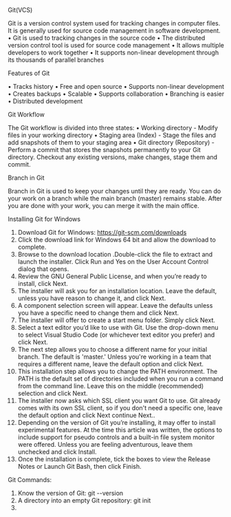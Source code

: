 Git(VCS)

Git is a version control system used for tracking changes in computer files. It is generally used for source code management in software development.
•	Git is used to tracking changes in the source code
•	The distributed version control tool is used for source code management
•	It allows multiple developers to work together
•	It supports non-linear development through its thousands of parallel branches

Features of Git

•	Tracks history
•	Free and open source
•	Supports non-linear development
•	Creates backups
•	Scalable
•	Supports collaboration
•	Branching is easier
•	Distributed development

Git Workflow

The Git workflow is divided into three states:
•	Working directory - Modify files in your working directory
•	Staging area (Index) - Stage the files and add snapshots of them to your staging area
•	Git directory (Repository) - Perform a commit that stores the snapshots permanently to your Git directory. Checkout any existing versions, make changes, stage them and commit.
 
Branch in Git

Branch in Git is used to keep your changes until they are ready. You can do your work on a branch while the main branch (master) remains stable. After you are done with your work, you can merge it with the main office.
 

Installing Git for Windows

1. Download Git for Windows:  https://git-scm.com/downloads
2. Click the download link for Windows 64 bit and allow the download to complete.
3. Browse to the download location .Double-click the file to extract and launch the installer. Click Run and Yes on the User Account Control dialog that opens.
4. Review the GNU General Public License, and when you’re ready to install, click Next.
5. The installer will ask you for an installation location. Leave the default, unless you have reason to change it, and click Next.
6. A component selection screen will appear. Leave the defaults unless you have a specific need to change them and click Next.
7. The installer will offer to create a start menu folder. Simply click Next.
8. Select a text editor you’d like to use with Git. Use the drop-down menu to select Visual Studio Code (or whichever text editor you prefer) and click Next.
9. The next step allows you to choose a different name for your initial branch. The default is 'master.' Unless you're working in a team that requires a different name, leave the default option and click Next.
10. This installation step allows you to change the PATH environment. The PATH is the default set of directories included when you run a command from the command line. Leave this on the middle (recommended) selection and click Next.
11. The installer now asks which SSL client you want Git to use. Git already comes with its own SSL client, so if you don't need a specific one, leave the default option and click Next continue Next..
12. Depending on the version of Git you’re installing, it may offer to install experimental features. At the time this article was written, the options to include support for pseudo controls and a built-in file system monitor were offered. Unless you are feeling adventurous, leave them unchecked and click Install.
13. Once the installation is complete, tick the boxes to view the Release Notes or Launch Git Bash, then click Finish.

Git Commands:
1. Know the version of Git: git --version
2. A directory into an empty Git repository:  git init
3. 


